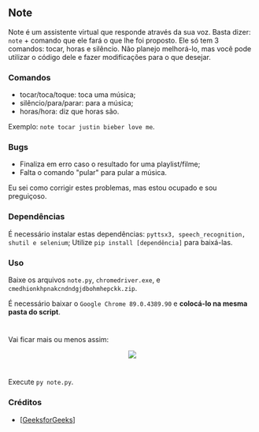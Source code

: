 ## Note

Note é um assistente virtual que responde através da sua voz. Basta dizer: `note` + comando que ele fará o que lhe foi proposto. Ele só tem 3 comandos: tocar, horas e silêncio.
Não planejo melhorá-lo, mas você pode utilizar o código dele e fazer modificações para o que desejar.

### Comandos

- tocar/toca/toque: toca uma música;
- silêncio/para/parar: para a música;
- horas/hora: diz que horas são.

Exemplo: `note tocar justin bieber love me`.

### Bugs

- Finaliza em erro caso o resultado for uma playlist/filme;
- Falta o comando "pular" para pular a música.


Eu sei como corrigir estes problemas, mas estou ocupado e sou preguiçoso.

### Dependências

É necessário instalar estas dependências: ```pyttsx3, speech_recognition, shutil e selenium```;
Utilize `pip install [dependência]` para baixá-las.

### Uso

Baixe os arquivos `note.py`, `chromedriver.exe`, e `cmedhionkhpnakcndndgjdbohmhepckk.zip`.

É necessário baixar o `Google Chrome 89.0.4389.90` e **colocá-lo na mesma pasta do script**.

#

Vai ficar mais ou menos assim:
<p align="center">
<img src="https://user-images.githubusercontent.com/75510861/206913609-1726bdd9-6aa1-4fc1-b069-770994523d74.png" />
</p>

#

Execute `py note.py`.

### Créditos

- [<a href="https://www.geeksforgeeks.org/voice-assistant-using-python" target="_blank">GeeksforGeeks</a>]
